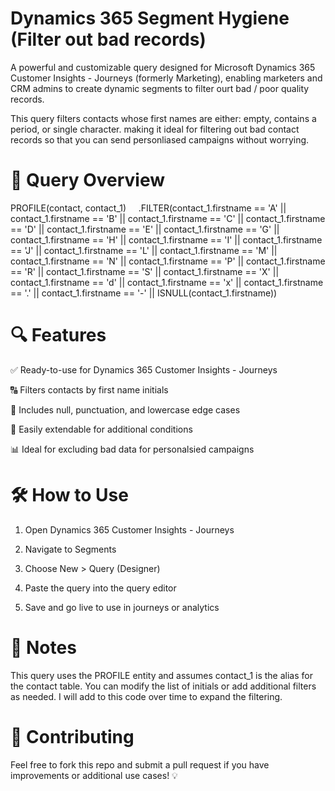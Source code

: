 # Dynamics 365 Segment Hygiene (Filter out bad records)

A powerful and customizable query designed for Microsoft Dynamics 365 Customer Insights - Journeys (formerly Marketing), enabling marketers and CRM admins to create dynamic segments to filter ourt bad / poor quality records. 

This query filters contacts whose first names are either: empty, contains a period, or single character. making it ideal for filtering out bad contact records so that you can send personliased campaigns without worrying.

# 📂 **Query Overview**

PROFILE(contact, contact_1)
    .FILTER(contact_1.firstname == 'A' || contact_1.firstname == 'B' || contact_1.firstname == 'C' || contact_1.firstname == 'D' || contact_1.firstname == 'E' || contact_1.firstname == 'G' || contact_1.firstname == 'H' || contact_1.firstname == 'I' || contact_1.firstname == 'J' || contact_1.firstname == 'L' || contact_1.firstname == 'M' || contact_1.firstname == 'N' || contact_1.firstname == 'P' || contact_1.firstname == 'R' || contact_1.firstname == 'S' || contact_1.firstname == 'X' || contact_1.firstname == 'd' || contact_1.firstname == 'x' || contact_1.firstname == '.' || contact_1.firstname == '-' || ISNULL(contact_1.firstname))


# 🔍 **Features**

✅ Ready-to-use for Dynamics 365 Customer Insights - Journeys

🔠 Filters contacts by first name initials

🧼 Includes null, punctuation, and lowercase edge cases

🧩 Easily extendable for additional conditions

📊 Ideal for excluding bad data for personalsied campaigns


# 🛠️ **How to Use**

1) Open Dynamics 365 Customer Insights - Journeys

2) Navigate to Segments

3) Choose New > Query (Designer)

4) Paste the query into the query editor

5) Save and go live to use in journeys or analytics



# 📌 Notes

This query uses the PROFILE entity and assumes contact_1 is the alias for the contact table.
You can modify the list of initials or add additional filters as needed.
I will add to this code over time to expand the filtering.


# 📢 **Contributing**

Feel free to fork this repo and submit a pull request if you have improvements or additional use cases! 💡
